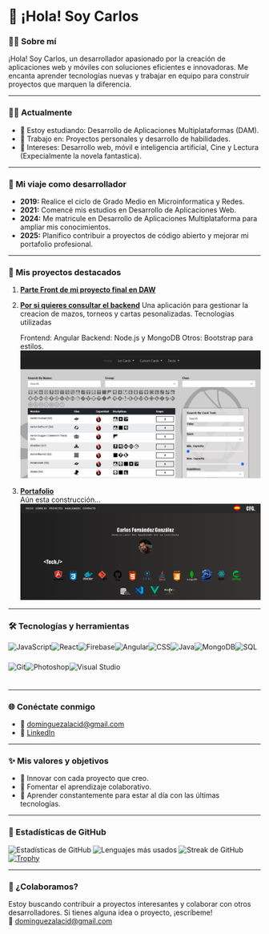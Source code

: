 # 👋 ¡Hola! Soy Carlos

### 👨‍💻 Sobre mí
¡Hola! Soy Carlos, un desarrollador apasionado por la creación de aplicaciones web y móviles con soluciones eficientes e innovadoras. Me encanta aprender tecnologías nuevas y trabajar en equipo para construir proyectos que marquen la diferencia.

---

### 🧑‍💻 Actualmente
- 🌱 Estoy estudiando: Desarrollo de Aplicaciones Multiplataformas (DAM).
- 💼 Trabajo en: Proyectos personales y desarrollo de habilidades.
- 🎯 Intereses: Desarrollo web, móvil e inteligencia artificial, Cine y Lectura (Expecialmente la novela fantastica).

---

### 📅 Mi viaje como desarrollador
- **2019:** Realice el ciclo de Grado Medio en Microinformatica y Redes.
- **2021:** Comencé mis estudios en Desarrollo de Aplicaciones Web.
- **2024:** Me matricule en Desarrollo de Aplicaciones Multiplataforma para ampliar mis conocimientos.
- **2025:** Planifico contribuir a proyectos de código abierto y mejorar mi portafolio profesional.

---

### 🌟 Mis proyectos destacados
1. **[Parte Front de mi proyecto final en DAW](https://front-vtes.vercel.app/)**
1. **[Por si quieres consultar el backend](https://github.com/whejhe/vtes-backend)**
    Una aplicación para gestionar la creacion de mazos, torneos y cartas pesonalizadas.
    Tecnologías utilizadas

    Frontend: Angular
    Backend: Node.js y MongoDB
    Otros: Bootstrap para estilos.
   <img src="img/vtes.png" alt="Captura de mi appVtes">
   
3. **[Portafolio](https://portafolios-blond.vercel.app/)**  
   Aún esta construcción... 
   <img src="img/portafolio.png" alt="Captura de portafolio">

---

### 🛠️ Tecnologías y herramientas
<div style="display: flex; flex-wrap: wrap;">
  <img src="https://cdn.jsdelivr.net/gh/devicons/devicon/icons/javascript/javascript-original.svg" height="40" alt="JavaScript">
  <img src="https://cdn.jsdelivr.net/gh/devicons/devicon/icons/react/react-original.svg" height="40" alt="React">
  <img src="https://cdn.jsdelivr.net/gh/devicons/devicon/icons/firebase/firebase-plain.svg" height="40" alt="Firebase">
  <img src="https://cdn.jsdelivr.net/gh/devicons/devicon/icons/angularjs/angularjs-original.svg" height="40" alt="Angular">
  <img src="https://cdn.jsdelivr.net/gh/devicons/devicon/icons/css3/css3-original.svg" height="40" alt="CSS">
  <img src="https://cdn.jsdelivr.net/gh/devicons/devicon/icons/java/java-original.svg" height="40" alt="Java">
  <img src="https://cdn.jsdelivr.net/gh/devicons/devicon/icons/mongodb/mongodb-original.svg" height="40" alt="MongoDB">
  <img src="https://cdn.jsdelivr.net/gh/devicons/devicon/icons/mysql/mysql-original.svg" height="40" alt="SQL">
  <img src="https://cdn.jsdelivr.net/gh/devicons/devicon/icons/git/git-original.svg" height="40" alt="Git">
  <img src="https://cdn.jsdelivr.net/gh/devicons/devicon/icons/photoshop/photoshop-line.svg" height="40" alt="Photoshop">
  <img src="https://cdn.jsdelivr.net/gh/devicons/devicon/icons/visualstudio/visualstudio-plain.svg" height="40" alt="Visual Studio">
</div>

---

### 🌐 Conéctate conmigo
- 📧 [dominguezalacid@gmail.com](mailto:dominguezalacid@gmail.com)
- 💼 [LinkedIn](https://www.linkedin.com/in/carlos-fernandez-gonzalez-a1025b263/)

---

### ✨ Mis valores y objetivos
- 🚀 Innovar con cada proyecto que creo.
- 🤝 Fomentar el aprendizaje colaborativo.
- 🌱 Aprender constantemente para estar al día con las últimas tecnologías.

---

### 🌟 Estadísticas de GitHub
![Estadísticas de GitHub](https://github-readme-stats.vercel.app/api?username=whejhe&show_icons=true&theme=radical)
![Lenguajes más usados](https://github-readme-stats.vercel.app/api/top-langs/?username=whejhe&layout=compact&theme=radical)
![Streak de GitHub](https://streak-stats.demolab.com/?user=whejhe&theme=radical)
[![Trophy](https://github-profile-trophy.vercel.app/?username=whejhe&theme=radical)](https://github.com/ryo-ma/github-profile-trophy)


---

### 🤝 ¿Colaboramos?
Estoy buscando contribuir a proyectos interesantes y colaborar con otros desarrolladores. Si tienes alguna idea o proyecto, ¡escríbeme!  
📧 dominguezalacid@gmail.com
